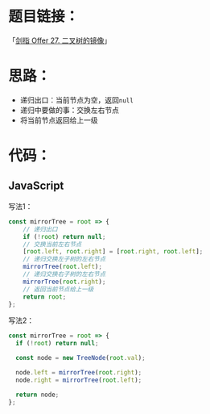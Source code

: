 # 题目链接：

「[剑指 Offer 27. 二叉树的镜像](https://leetcode-cn.com/problems/er-cha-shu-de-jing-xiang-lcof/)」

# 思路：

- 递归出口：当前节点为空，返回`null`
- 递归中要做的事：交换左右节点
- 将当前节点返回给上一级

# 代码：

## JavaScript

写法1：

```javascript
const mirrorTree = root => {
    // 递归出口
    if (!root) return null;
    // 交换当前左右节点
    [root.left, root.right] = [root.right, root.left];
    // 递归交换左子树的左右节点
    mirrorTree(root.left);
    // 递归交换右子树的左右节点
    mirrorTree(root.right);
    // 返回当前节点给上一级
    return root;
};
```

写法2：

```javascript
const mirrorTree = root => {
  if (!root) return null;

  const node = new TreeNode(root.val);

  node.left = mirrorTree(root.right);
  node.right = mirrorTree(root.left);

  return node;
};
```

